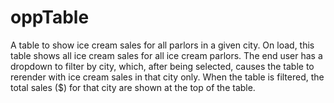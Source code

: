 # oppTable

A table to show ice cream sales for all parlors in a given city. On load, this table shows all ice cream sales for all ice cream parlors. The end user has a dropdown to filter by city, which, after being selected, causes the table to rerender with ice cream sales in that city only. When the table is filtered, the total sales ($) for that city are shown at the top of the table.
